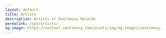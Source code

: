 ```yaml
---
layout: default
title: Artists
description: Artists of Sentimony Records
permalink: /spa/artists/
og-image: https://content.sentimony.com/assets/img/og-images/sentimony/home.jpg
---
```


